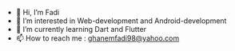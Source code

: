 - 👋 Hi, I’m Fadi
- 👀 I’m interested in Web-development and Android-development
- 🌱 I’m currently learning Dart and Flutter
- 📫 How to reach me : ghanemfadi98@yahoo.com

<!---
Fadighanem98/Fadighanem98 is a ✨ special ✨ repository because its `README.md` (this file) appears on your GitHub profile.
You can click the Preview link to take a look at your changes.
--->
